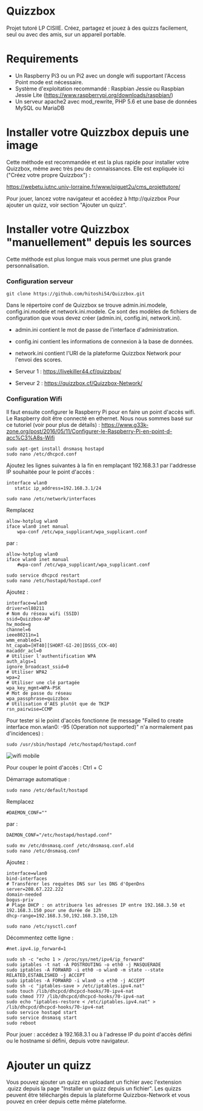# Quizzbox
Projet tutoré LP CISIIE.
Créez, partagez et jouez à des quizzs facilement, seul ou avec des amis, sur un appareil portable.

# Requirements
- Un Raspberry Pi3 ou un Pi2 avec un dongle wifi supportant l'Access Point mode est nécessaire.
- Système d'exploitation recommandé : Raspbian Jessie ou Raspbian Jessie Lite (https://www.raspberrypi.org/downloads/raspbian/)
- Un serveur apache2 avec mod_rewrite, PHP 5.6 et une base de données MySQL ou MariaDB

# Installer votre Quizzbox depuis une image
Cette méthode est recommandée et est la plus rapide pour installer votre Quizzbox, même avec très peu de connaissances.
Elle est expliquée ici ("Créez votre propre Quizzbox") : 

https://webetu.iutnc.univ-lorraine.fr/www/piguet2u/cms_projettutore/

Pour jouer, lancez votre navigateur et accédez à http://quizzbox
Pour ajouter un quizz, voir section "Ajouter un quizz".

# Installer votre Quizzbox "manuellement" depuis les sources
Cette méthode est plus longue mais vous permet une plus grande personnalisation.
### Configuration serveur
```
git clone https://github.com/hitoshi54/Quizzbox.git
```
Dans le répertoire conf de Quizzbox se trouve admin.ini.modele, config.ini.modele et network.ini.modele.
Ce sont des modèles de fichiers de configuration que vous devez créer (admin.ini, config.ini, network.ini).

- admin.ini contient le mot de passe de l'interface d'administration.
- config.ini contient les informations de connexion à la base de données.
- network.ini contient l'URI de la plateforme Quizzbox Network pour l'envoi des scores.

- Serveur 1 : https://livekiller44.cf/quizzbox/
- Serveur 2 : https://quizzbox.cf/Quizzbox-Network/

### Configuration Wifi

Il faut ensuite configurer le Raspberry Pi pour en faire un point d'accès wifi.
Le Raspberry doit être connecté en ethernet.
Nous nous sommes basé sur ce tutoriel (voir pour plus de détails) : https://www.g33k-zone.org/post/2016/05/11/Configurer-le-Raspberry-Pi-en-point-d-acc%C3%A8s-Wifi

```
sudo apt-get install dnsmasq hostapd
sudo nano /etc/dhcpcd.conf
```

Ajoutez les lignes suivantes à la fin en remplaçant 192.168.3.1 par l'addresse IP souhaitée pour le point d'accès :
```
interface wlan0  
   static ip_address=192.168.3.1/24
```

```
sudo nano /etc/network/interfaces
```

Remplacez
```
allow-hotplug wlan0  
iface wlan0 inet manual  
    wpa-conf /etc/wpa_supplicant/wpa_supplicant.conf
```
par :
```
allow-hotplug wlan0  
iface wlan0 inet manual  
    #wpa-conf /etc/wpa_supplicant/wpa_supplicant.conf
```

```
sudo service dhcpcd restart
sudo nano /etc/hostapd/hostapd.conf
```

Ajoutez :
```
interface=wlan0
driver=nl80211
# Nom du réseau wifi (SSID)
ssid=Quizzbox-AP
hw_mode=g
channel=6
ieee80211n=1
wmm_enabled=1
ht_capab=[HT40][SHORT-GI-20][DSSS_CCK-40]
macaddr_acl=0
# Utiliser l'authentification WPA
auth_algs=1
ignore_broadcast_ssid=0
# Utiliser WPA2
wpa=2
# Utiliser une clé partagée
wpa_key_mgmt=WPA-PSK
# Mot de passe du réseau
wpa_passphrase=quizzbox
# Utilisation d'AES plutôt que de TKIP
rsn_pairwise=CCMP
```

Pour tester si le point d'accès fonctionne (le message "Failed to create interface mon.wlan0: -95 (Operation not supported)" n'a normalement pas d'incidences) :
```
sudo /usr/sbin/hostapd /etc/hostapd/hostapd.conf
```

![wifi mobile](http://image.noelshack.com/fichiers/2017/11/1489616772-wifi.png)

Pour couper le point d'accès : Ctrl + C

Démarrage automatique :
```
sudo nano /etc/default/hostapd
```

Remplacez
```
#DAEMON_CONF=""
```
par :
```
DAEMON_CONF="/etc/hostapd/hostapd.conf"
```

```
sudo mv /etc/dnsmasq.conf /etc/dnsmasq.conf.old
sudo nano /etc/dnsmasq.conf
```

Ajoutez :
```
interface=wlan0
bind-interfaces
# Transférer les requêtes DNS sur les DNS d'OpenDns
server=208.67.222.222
domain-needed
bogus-priv
# Plage DHCP : on attribuera les adresses IP entre 192.168.3.50 et 192.168.3.150 pour une durée de 12h
dhcp-range=192.168.3.50,192.168.3.150,12h
```

```
sudo nano /etc/sysctl.conf
```
Décommentez cette ligne :
```
#net.ipv4.ip_forward=1
```

```
sudo sh -c "echo 1 > /proc/sys/net/ipv4/ip_forward"
sudo iptables -t nat -A POSTROUTING -o eth0 -j MASQUERADE  
sudo iptables -A FORWARD -i eth0 -o wlan0 -m state --state RELATED,ESTABLISHED -j ACCEPT  
sudo iptables -A FORWARD -i wlan0 -o eth0 -j ACCEPT
sudo sh -c "iptables-save > /etc/iptables.ipv4.nat"
sudo touch /lib/dhcpcd/dhcpcd-hooks/70-ipv4-nat
sudo chmod 777 /lib/dhcpcd/dhcpcd-hooks/70-ipv4-nat
sudo echo "iptables-restore < /etc/iptables.ipv4.nat" > /lib/dhcpcd/dhcpcd-hooks/70-ipv4-nat
sudo service hostapd start
sudo service dnsmasq start
sudo reboot
```

Pour jouer :
accédez à 192.168.3.1 ou à l'adresse IP du point d'accès défini ou le hostname si défini, depuis votre navigateur.

# Ajouter un quizz
Vous pouvez ajouter un quizz en uploadant un fichier avec l'extension .quizz depuis la page "Installer un quizz depuis un fichier".
Les quizzs peuvent être téléchargés depuis la plateforme Quizzbox-Network et vous pouvez en créer depuis cette même plateforme.
